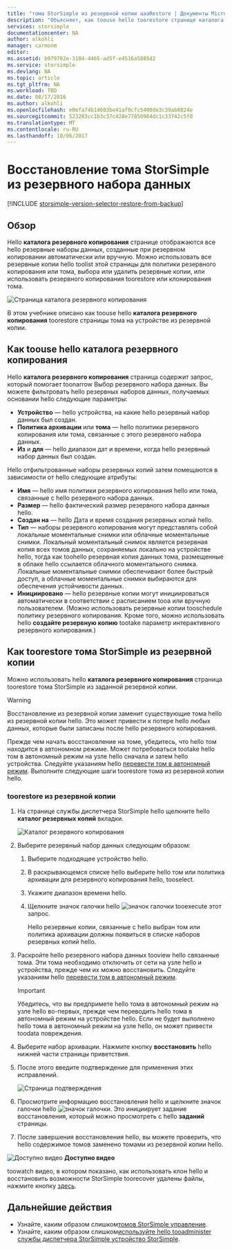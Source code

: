 ```yaml
---
title: "тома StorSimple из резервной копии aaaRestore | Документы Microsoft"
description: "Объясняет, как toouse hello toorestore странице каталога резервных копий службы диспетчера StorSimple тома StorSimple из резервной копии."
services: storsimple
documentationcenter: NA
author: alkohli
manager: carmonm
editor: 
ms.assetid: b979782e-3184-4465-ad5f-e4516a5885d2
ms.service: storsimple
ms.devlang: NA
ms.topic: article
ms.tgt_pltfrm: NA
ms.workload: TBD
ms.date: 08/17/2016
ms.author: alkohli
ms.openlocfilehash: e0efa74b14603be41af0cfc5400de3c39ab8824e
ms.sourcegitcommit: 523283cc1b3c37c428e77850964dc1c33742c5f0
ms.translationtype: MT
ms.contentlocale: ru-RU
ms.lasthandoff: 10/06/2017
---
```

# <a name="restore-a-storsimple-volume-from-a-backup-set"></a>Восстановление тома StorSimple из резервного набора данных
[!INCLUDE [storsimple-version-selector-restore-from-backup](../../includes/storsimple-version-selector-restore-from-backup.md)]

## <a name="overview"></a>Обзор
Hello **каталога резервного копирования** странице отображаются все hello резервные наборы данных, созданные при резервном копировании автоматически или вручную. Можно использовать все резервные копии hello toolist этой страницы для политики резервного копирования или тома, выбора или удалить резервные копии, или использовать резервного копирования toorestore или клонирования тома.

 ![Страница каталога резервного копирования](./media/storsimple-restore-from-backup-set/HCS_BackupCatalog.png)

В этом учебнике описано как toouse hello **каталога резервного копирования** toorestore страницы тома на устройстве из резервной копии.

## <a name="how-toouse-hello-backup-catalog"></a>Как toouse hello каталога резервного копирования
Hello **каталога резервного копирования** страница содержит запрос, который помогает toonarrow Выбор резервного набора данных. Вы можете фильтровать hello резервных наборов данных, получаемых основании hello следующие параметры:

* **Устройство** — hello устройства, на какие hello резервный набор данных был создан.
* **Политика архивации** или **тома** — hello политики резервного копирования или тома, связанные с этого резервного набора данных.
* **Из** и **для** — hello диапазон дат и времени, когда hello резервный набор данных был создан.

Hello отфильтрованные наборы резервных копий затем помещаются в зависимости от hello следующие атрибуты:

* **Имя** — hello имя политики резервного копирования hello или тома, связанные с hello резервного набора данных.
* **Размер** — hello фактический размер резервного набора данных hello.
* **Создан на** — hello Дата и время создания резервных копий hello. 
* **Тип** — наборы резервного копирования могут представлять собой локальные моментальные снимки или облачные моментальные снимки. Локальный моментальный снимок является резервная копия всех томов данных, сохраняемых локально на устройстве hello, тогда как toohello резервная копия данных тома, размещенные в облаке hello ссылается облачного моментального снимка. Локальные моментальные снимки обеспечивают более быстрый доступ, а облачные моментальные снимки выбираются для обеспечения устойчивости данных.
* **Инициировано** — hello резервные копии могут инициироваться автоматически в соответствии с расписанием tooa или вручную пользователем. (Можно использовать резервные копии tooschedule политику резервного копирования. Кроме того, можно использовать hello **создайте резервную копию** tootake параметр интерактивного резервного копирования.)

## <a name="how-toorestore-your-storsimple-volume-from-a-backup"></a>Как toorestore тома StorSimple из резервной копии
Можно использовать hello **каталога резервного копирования** страница toorestore тома StorSimple из заданной резервной копии. 

> [!WARNING]
> Восстановление из резервной копии заменит существующие тома hello из резервной копии hello. Это может привести к потере hello любых данных, которые были записаны после hello резервного копирования.
> 
> 

Прежде чем начать восстановление на томе, убедитесь, что hello том находится в автономном режиме. Может потребоваться tootake hello том в автономный режим на узле hello сначала и затем hello устройства. Следуйте указаниям hello [перевести том в автономный режим](storsimple-manage-volumes.md#take-a-volume-offline). Выполните следующие шаги toorestore тома из резервной копии hello.

### <a name="toorestore-from-a-backup-set"></a>toorestore из резервной копии
1. На странице службы диспетчера StorSimple hello щелкните hello **каталог резервных копий** вкладки.
   
    ![Каталог резервного копирования](./media/storsimple-restore-from-backup-set/HCS_Restore.png)
2. Выберите резервный набор данных следующим образом:
   
   1. Выберите подходящее устройство hello.
   2. В раскрывающемся списке hello выберите hello том или политика архивации для резервного копирования hello, tooselect.
   3. Укажите диапазон времени hello.
   4. Щелкните значок галочки hello ![значок галочки](./media/storsimple-restore-from-backup-set/HCS_CheckIcon.png) tooexecute этот запрос.
      
      Hello резервные копии, связанные с hello выбран том или политика архивации должны появиться в списке наборов резервных копий hello.
3. Раскройте hello резервного набора данных tooview hello связанные тома. Эти тома необходимо отключить от сети на узле hello и устройства, прежде чем их можно восстановить. Следуйте указаниям hello [перевести том в автономный режим](storsimple-manage-volumes.md#take-a-volume-offline).
   
   > [!IMPORTANT]
   > Убедитесь, что вы предпримете hello тома в автономный режим на узле hello во-первых, прежде чем переводить hello тома в автономный режим на устройстве hello. Если не будет выполнено hello тома в автономный режим на узле hello, он может привести toodata повреждения.
   > 
   > 
4. Выберите набор архивации. Нажмите кнопку **восстановить** hello нижней части страницы приветствия.
5. После этого введите подтверждение для применения этих исправлений. 
   
    ![Страница подтверждения](./media/storsimple-restore-from-backup-set/HCS_ConfirmRestore.png)
6. Просмотрите информацию восстановления hello и щелкните значок галочки hello ![значок галочки](./media/storsimple-restore-from-backup-set/HCS_CheckIcon.png). Это инициирует задание восстановления, который можно просмотреть с hello **заданий** страницы. 
7. После завершения восстановления hello, вы можете проверить, что hello содержимое томов заменено томами из резервной копии hello.

![Доступно видео](./media/storsimple-restore-from-backup-set/Video_icon.png) **Доступно видео**

toowatch видео, в котором показано, как использовать клон hello и восстановить возможности StorSimple toorecover удалены файлы, нажмите кнопку [здесь](https://azure.microsoft.com/documentation/videos/storsimple-recover-deleted-files-with-storsimple/).

## <a name="next-steps"></a>Дальнейшие действия
* Узнайте, каким образом слишком[томов StorSimple управление](storsimple-manage-volumes.md).
* Узнайте, каким образом слишком[используйте hello tooadminister службы диспетчера StorSimple устройство StorSimple](storsimple-manager-service-administration.md).

